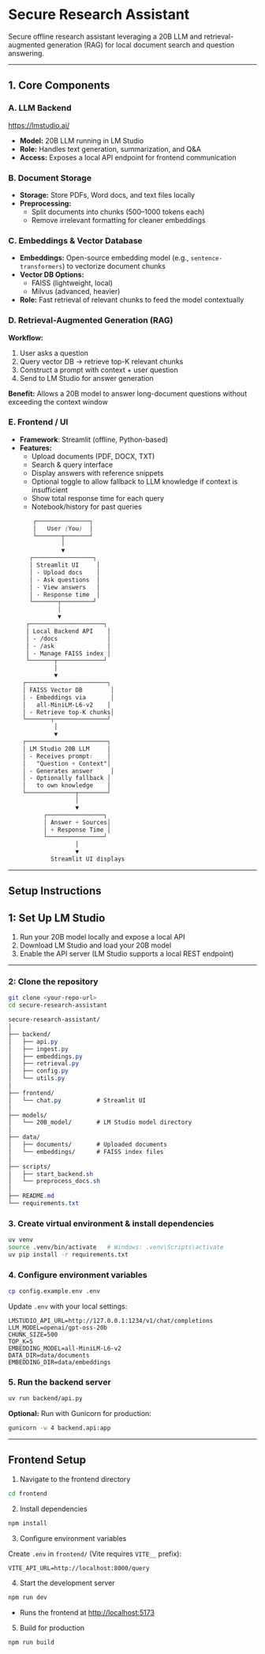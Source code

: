 # Secure Research Assistant

Secure offline research assistant leveraging a 20B LLM and retrieval-augmented generation (RAG) for local document search and question answering.

---

## 1. Core Components

### A. LLM Backend 
https://lmstudio.ai/
- **Model:** 20B LLM running in LM Studio  
- **Role:** Handles text generation, summarization, and Q&A  
- **Access:** Exposes a local API endpoint for frontend communication  

### B. Document Storage
- **Storage:** Store PDFs, Word docs, and text files locally  
- **Preprocessing:**  
  - Split documents into chunks (500–1000 tokens each)  
  - Remove irrelevant formatting for cleaner embeddings  

### C. Embeddings & Vector Database
- **Embeddings:** Open-source embedding model (e.g., `sentence-transformers`) to vectorize document chunks  
- **Vector DB Options:**  
  - FAISS (lightweight, local)  
  - Milvus (advanced, heavier)  
- **Role:** Fast retrieval of relevant chunks to feed the model contextually  

### D. Retrieval-Augmented Generation (RAG)
**Workflow:**
1. User asks a question  
2. Query vector DB → retrieve top-K relevant chunks  
3. Construct a prompt with context + user question  
4. Send to LM Studio for answer generation  

**Benefit:** Allows a 20B model to answer long-document questions without exceeding the context window  

### E. Frontend / UI
- **Framework**: Streamlit (offline, Python-based)
- **Features:**  
  - Upload documents (PDF, DOCX, TXT)
  - Search & query interface
  - Display answers with reference snippets
  - Optional toggle to allow fallback to LLM knowledge if context is insufficient
  - Show total response time for each query
  - Notebook/history for past queries 

```scss
       ┌───────────────┐
       │   User (You)  │
       └───────┬───────┘
               │
               ▼
      ┌─────────────────┐
      │ Streamlit UI     │
      │ - Upload docs    │
      │ - Ask questions  │
      │ - View answers   │
      │ - Response time  │
      └───────┬─────────┘
              │
              ▼
     ┌─────────────────────┐
     │ Local Backend API    │
     │ - /docs              │
     │ - /ask               │
     │ - Manage FAISS index │
     └───────┬─────────────┘
             │
             ▼
    ┌───────────────────────┐
    │ FAISS Vector DB        │
    │ - Embeddings via       │
    │   all-MiniLM-L6-v2    │
    │ - Retrieve top-K chunks│
    └───────┬───────────────┘
             │
             ▼
    ┌───────────────────────┐
    │ LM Studio 20B LLM     │
    │ - Receives prompt:    │
    │   "Question + Context"│
    │ - Generates answer     │
    │ - Optionally fallback │
    │   to own knowledge    │
    └──────────────┬────────┘
                   │
                   ▼
          ┌────────────────┐
          │ Answer + Sources│
          │ + Response Time │
          └────────────────┘
                   │
                   ▼
            Streamlit UI displays


```
---

## Setup Instructions

## 1: Set Up LM Studio
1. Run your 20B model locally and expose a local API  
2. Download LM Studio and load your 20B model  
3. Enable the API server (LM Studio supports a local REST endpoint)  

---

### 2: Clone the repository
```bash
git clone <your-repo-url>
cd secure-research-assistant
````
```scss
secure-research-assistant/
│
├── backend/
│   ├── api.py
│   ├── ingest.py
│   ├── embeddings.py
│   ├── retrieval.py
│   ├── config.py
│   └── utils.py
│
├── frontend/
│   └── chat.py          # Streamlit UI
│
├── models/
│   └── 20B_model/       # LM Studio model directory
│
├── data/
│   ├── documents/       # Uploaded documents
│   └── embeddings/      # FAISS index files
│
├── scripts/
│   ├── start_backend.sh
│   └── preprocess_docs.sh
│
├── README.md
└── requirements.txt


```
### 3. Create virtual environment & install dependencies

```bash
uv venv
source .venv/bin/activate   # Windows: .venv\Scripts\activate
uv pip install -r requirements.txt
```

### 4. Configure environment variables

```bash
cp config.example.env .env
```

Update `.env` with your local settings:

```env
LMSTUDIO_API_URL=http://127.0.0.1:1234/v1/chat/completions
LLM_MODEL=openai/gpt-oss-20b
CHUNK_SIZE=500
TOP_K=5
EMBEDDING_MODEL=all-MiniLM-L6-v2
DATA_DIR=data/documents
EMBEDDING_DIR=data/embeddings
```

### 5. Run the backend server

```bash
uv run backend/api.py
```

**Optional:** Run with Gunicorn for production:

```bash
gunicorn -w 4 backend.api:app
```

---

## Frontend Setup

1. Navigate to the frontend directory

```bash
cd frontend
```

2. Install dependencies

```bash
npm install
```

3. Configure environment variables

Create `.env` in `frontend/` (Vite requires `VITE__` prefix):

```env
VITE_API_URL=http://localhost:8000/query
```

4. Start the development server

```bash
npm run dev
```

* Runs the frontend at [http://localhost:5173](http://localhost:5173)

5. Build for production

```bash
npm run build
```
